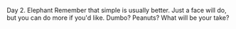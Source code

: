 Day 2. Elephant
Remember that simple is usually better. Just a face will do, but you can do more if you'd like. Dumbo? Peanuts? What will be your take?

